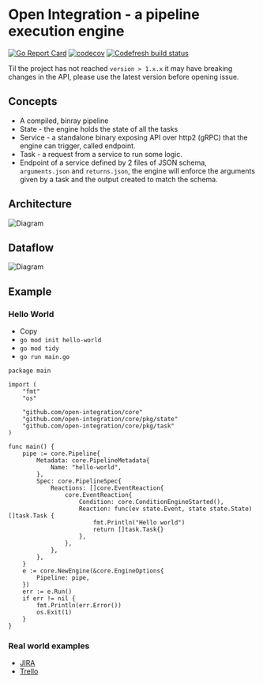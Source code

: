 # Open Integration - a pipeline execution engine

[![Go Report Card](https://goreportcard.com/badge/github.com/open-integration/core)](https://goreportcard.com/report/github.com/open-integration/core)
[![codecov](https://codecov.io/gh/open-integration/core/branch/master/graph/badge.svg)](https://codecov.io/gh/open-integration/core)
[![Codefresh build status]( https://g.codefresh.io/api/badges/pipeline/olegs-codefresh/open-integration%2Fcore?type=cf-1)]( https%3A%2F%2Fg.codefresh.io%2Fpublic%2Faccounts%2Folegs-codefresh%2Fpipelines%2F5df37658c4bb05f822229465)

Til the project has not reached `version > 1.x.x` it may have breaking changes in the API, please use the latest version before opening issue.

## Concepts
* A compiled, binray pipeline
* State - the engine holds the state of all the tasks
* Service - a standalone binary exposing API over http2 (gRPC) that the engine can trigger, called endpoint.
* Task - a request from a service to run some logic.
* Endpoint of a service defined by 2 files of JSON schema, `arguments.json` and `returns.json`, the engine will enforce the arguments given by a task and the output created to match the schema.

## Architecture
![Diagram](docs/architecture.png)

## Dataflow
![Diagram](docs/flow-diagram.png)

## Example
### Hello World
* Copy
* `go mod init hello-world`
* `go mod tidy`
* `go run main.go`
```golang
package main

import (
	"fmt"
	"os"

	"github.com/open-integration/core"
	"github.com/open-integration/core/pkg/state"
	"github.com/open-integration/core/pkg/task"
)

func main() {
	pipe := core.Pipeline{
		Metadata: core.PipelineMetadata{
			Name: "hello-world",
		},
		Spec: core.PipelineSpec{
			Reactions: []core.EventReaction{
				core.EventReaction{
					Condition: core.ConditionEngineStarted(),
					Reaction: func(ev state.Event, state state.State) []task.Task {
						fmt.Println("Hello world")
						return []task.Task{}
					},
				},
			},
		},
	}
	e := core.NewEngine(&core.EngineOptions{
		Pipeline: pipe,
	})
	err := e.Run()
	if err != nil {
		fmt.Println(err.Error())
		os.Exit(1)
	}
}

```

### Real world examples
* [JIRA](https://github.com/olegsu/jira-sync)
* [Trello](https://github.com/olegsu/trello-sync)
